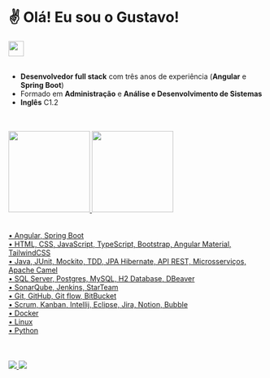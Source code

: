 # ✌️ Olá! Eu sou o Gustavo!

<a href="https://br.linkedin.com/in/gustavogalli" target="_blank">
  <img style="height: 30px" src="https://cdn.jsdelivr.net/gh/devicons/devicon/icons/linkedin/linkedin-original.svg"/>
</a> 

<!--
<a href="https://wa.me/5511945113393?text=Oi!%20Vi%20seu%20GitHub%20e%20gostaria%20de%20conversar!" target="_blank">
  <img style="height: 30px" src="https://upload.wikimedia.org/wikipedia/commons/5/5e/WhatsApp_icon.png">
</a>
-->

<br>
<br>

* **Desenvolvedor full stack** com três anos de experiência (**Angular** e **Spring Boot**)
* Formado em **Administração** e **Análise e Desenvolvimento de Sistemas**
* **Inglês** C1.2

<br>
<br>

<div>
  <a href="https://github.com/gustavogalli">
  <img height="160em" src="https://github-readme-stats.vercel.app/api?username=gustavogalli&show_icons=true&include_all_commits=true&count_private=true&theme=github_dark"/>
  <img height="160em" src="https://github-readme-stats.vercel.app/api/top-langs/?username=gustavogalli&layout=compact&langs_count=16&theme=github_dark"/>
</div>

<br>
<br>
• Angular, Spring Boot<br>
• HTML, CSS, JavaScript, TypeScript, Bootstrap, Angular Material, TailwindCSS<br>
• Java, JUnit, Mockito, TDD, JPA Hibernate, API REST, Microsserviços, Apache Camel<br>
• SQL Server, Postgres, MySQL, H2 Database, DBeaver<br>
• SonarQube, Jenkins, StarTeam<br>
• Git, GitHub, Git flow, BitBucket<br>
• Scrum, Kanban, Intellij, Eclipse, Jira, Notion, Bubble<br>
• Docker<br>
• Linux<br>
• Python<br>
<br>
<br>
<br>
  
<!--
### 💻 Tecnologias

##### Front-end
<img src="https://img.shields.io/badge/HTML5-E34F26?style=for-the-badge&logo=html5&logoColor=white"> 
<img src="https://img.shields.io/badge/CSS3-1572B6?style=for-the-badge&logo=css3&logoColor=white">
<img src="https://img.shields.io/badge/JavaScript-F7DF1E?style=for-the-badge&logo=javascript&logoColor=black">
<img src="https://img.shields.io/badge/Bootstrap-563D7C?style=for-the-badge&logo=bootstrap&logoColor=white">
<img src="https://img.shields.io/badge/Angular-DD0031?style=for-the-badge&logo=angular&logoColor=white">
<img src="https://img.shields.io/badge/Netlify-00C7B7?style=for-the-badge&logo=netlify&logoColor=white">
-->
  
<!--
<img style="height: 50px" src="https://cdn.jsdelivr.net/gh/devicons/devicon/icons/html5/html5-plain-wordmark.svg" /> <img style="height: 50px" src="https://cdn.jsdelivr.net/gh/devicons/devicon/icons/css3/css3-plain-wordmark.svg" /> <img style="height: 50px" src="https://cdn.jsdelivr.net/gh/devicons/devicon/icons/javascript/javascript-plain.svg" /> <img style="height: 50px" src="https://cdn.jsdelivr.net/gh/devicons/devicon/icons/bootstrap/bootstrap-plain-wordmark.svg" /> <img style="height: 50px" src="https://cdn.jsdelivr.net/gh/devicons/devicon/icons/angularjs/angularjs-plain.svg" /> <img style="width: 50px" src="https://cdn.jsdelivr.net/gh/devicons/devicon/icons/vscode/vscode-original.svg" /> <img style="width: 50px" src="https://cdn.jsdelivr.net/gh/devicons/devicon/icons/java/java-original.svg" /> <img style="width: 50px" src="https://cdn.jsdelivr.net/gh/devicons/devicon/icons/spring/spring-original.svg" /> <img style="width: 50px" src="https://cdn.jsdelivr.net/gh/devicons/devicon/icons/mysql/mysql-original.svg" /> <img style="width: 50px" src="https://cdn.jsdelivr.net/gh/devicons/devicon/icons/heroku/heroku-plain-wordmark.svg" /> <img style="width: 50px" src="https://cdn.jsdelivr.net/gh/devicons/devicon/icons/git/git-original.svg" /> <img style="width: 50px" src="https://cdn.jsdelivr.net/gh/devicons/devicon/icons/github/github-original.svg" /> <img style="width: 50px" src="https://cdn.jsdelivr.net/gh/devicons/devicon/icons/jira/jira-original-wordmark.svg" /> <img style="width: 50px" src="https://cdn.jsdelivr.net/gh/devicons/devicon/icons/ubuntu/ubuntu-plain-wordmark.svg" />
-->
<!--
##### Back-end
<img src="https://img.shields.io/badge/Java-ED8B00?style=for-the-badge&logo=java&logoColor=white">
<img src="https://img.shields.io/badge/Junit5-25A162?style=for-the-badge&logo=junit5&logoColor=white">
<img src="https://img.shields.io/badge/Spring-6DB33F?style=for-the-badge&logo=spring&logoColor=white">
<img src="https://img.shields.io/badge/Spring_Boot-F2F4F9?style=for-the-badge&logo=spring-boot">
<img src="https://img.shields.io/badge/MySQL-005C84?style=for-the-badge&logo=mysql&logoColor=white">
<img src="https://img.shields.io/badge/json-5E5C5C?style=for-the-badge&logo=json&logoColor=white">
<img src="https://img.shields.io/badge/Swagger-85EA2D?style=for-the-badge&logo=Swagger&logoColor=white">
<img src="https://img.shields.io/badge/Heroku-430098?style=for-the-badge&logo=heroku&logoColor=white">
-->


  
<!--
##### Tools
<img src="https://img.shields.io/badge/GIT-E44C30?style=for-the-badge&logo=git&logoColor=white">
<img src="https://img.shields.io/badge/GitHub-100000?style=for-the-badge&logo=github&logoColor=white">
<img src="https://img.shields.io/badge/Jira-0052CC?style=for-the-badge&logo=Jira&logoColor=white">
<img src="https://img.shields.io/badge/Notion-000000?style=for-the-badge&logo=notion&logoColor=white">
<img src="https://img.shields.io/badge/Linux-FCC624?style=for-the-badge&logo=linux&logoColor=black">
<img src="https://img.shields.io/badge/Eclipse-2C2255?style=for-the-badge&logo=eclipse&logoColor=white">
<img src="https://img.shields.io/badge/Visual_Studio_Code-0078D4?style=for-the-badge&logo=visual%20studio%20code&logoColor=white">
-->


  
<!--
##### Office
<img src="https://img.shields.io/badge/Google%20Sheets-34A853?style=for-the-badge&logo=google-sheets&logoColor=white">
<img src="https://img.shields.io/badge/Microsoft_Excel-217346?style=for-the-badge&logo=microsoft-excel&logoColor=white">
<img src="https://img.shields.io/badge/Microsoft_PowerPoint-B7472A?style=for-the-badge&logo=microsoft-powerpoint&logoColor=white">
<img src="https://img.shields.io/badge/Microsoft_Word-2B579A?style=for-the-badge&logo=microsoft-word&logoColor=white">
-->
  

<!--
### 🚀 Contato
-->
  
<a href="https://br.linkedin.com/in/gustavogalli" target="_blank">
  <img src="https://img.shields.io/badge/LinkedIn-0077B5?style=for-the-badge&logo=linkedin&logoColor=white"></img>
</a> <a href="mailto:gustavosgalli@gmail.com" target="_blank">
  <img src="https://img.shields.io/badge/Gmail-D14836?style=for-the-badge&logo=gmail&logoColor=white"></img>
</a> <!--<a href="https://wa.me/5511945113393?text=Oi!%20Vi%20seu%20GitHub%20e%20gostaria%20de%20conversar!" target="_blank">
  <img src="https://img.shields.io/badge/WhatsApp-25D366?style=for-the-badge&logo=whatsapp&logoColor=white"></img>
</a>-->
